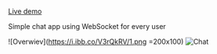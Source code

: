 [Live demo](https://chatapp.zuk14.repl.co)

Simple chat app using WebSocket for every user

![Overwiev](https://i.ibb.co/V3rQkRV/1.png =200x100)  ![Chat](https://i.ibb.co/VJLYv1r/2.png)
